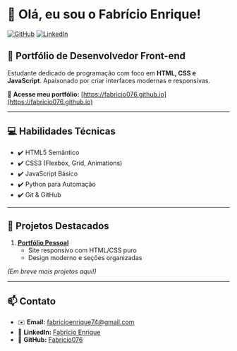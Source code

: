 # 👋 Olá, eu sou o Fabrício Enrique! 

[![GitHub](https://img.shields.io/badge/Portfólio-Online-%230077B5?style=flat&logo=github)](https://fabricio076.github.io)
[![LinkedIn](https://img.shields.io/badge/LinkedIn-Perfil-%230077B5?style=flat&logo=linkedin)](https://www.linkedin.com/in/fabr%C3%ADcio-enrique-5a4261354)

## 🚀 Portfólio de Desenvolvedor Front-end
Estudante dedicado de programação com foco em **HTML, CSS e JavaScript**. Apaixonado por criar interfaces modernas e responsivas.

🔗 **Acesse meu portfólio:** [https://fabricio076.github.io](https://fabricio076.github.io)

---

## 💻 Habilidades Técnicas
- ✔️ HTML5 Semântico  
- ✔️ CSS3 (Flexbox, Grid, Animations)  
- ✔️ JavaScript Básico  
- ✔️ Python para Automação  
- ✔️ Git & GitHub  

---

## 📂 Projetos Destacados
1. **[Portfólio Pessoal](https://fabricio076.github.io)**  
   - Site responsivo com HTML/CSS puro  
   - Design moderno e seções organizadas  

*(Em breve mais projetos aqui!)*

---

## 📫 Contato
- ✉️ **Email:** [fabricioenrique74@gmail.com](mailto:fabricioenrique74@gmail.com)  
- 💼 **LinkedIn:** [Fabrício Enrique](https://www.linkedin.com/in/fabr%C3%ADcio-enrique-5a4261354)  
- 📌 **GitHub:** [Fabricio076](https://github.com/Fabricio076)  




